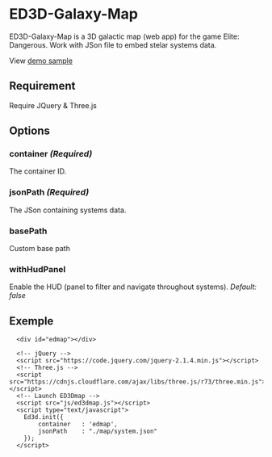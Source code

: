 # ED3D-Galaxy-Map
ED3D-Galaxy-Map is a 3D galactic map (web app) for the game Elite: Dangerous.
Work with JSon file to embed stelar systems data.

View [demo sample](http://ed-board.net/testmap3/)

## Requirement
Require JQuery & Three.js

## Options
### container *(Required)*
The container ID.
### jsonPath *(Required)*
The JSon containing systems data.
### basePath
Custom base path
### withHudPanel
Enable the HUD (panel to filter and navigate throughout systems).
*Default: false*

## Exemple
```
  <div id="edmap"></div>

  <!-- jQuery -->
  <script src="https://code.jquery.com/jquery-2.1.4.min.js"></script>
  <!-- Three.js -->
  <script src="https://cdnjs.cloudflare.com/ajax/libs/three.js/r73/three.min.js"></script>
  <!-- Launch ED3Dmap -->
  <script src="js/ed3dmap.js"></script>
  <script type="text/javascript">
    Ed3d.init({
        container   : 'edmap',
        jsonPath    : "./map/system.json"
    });
  </script>
  ```
